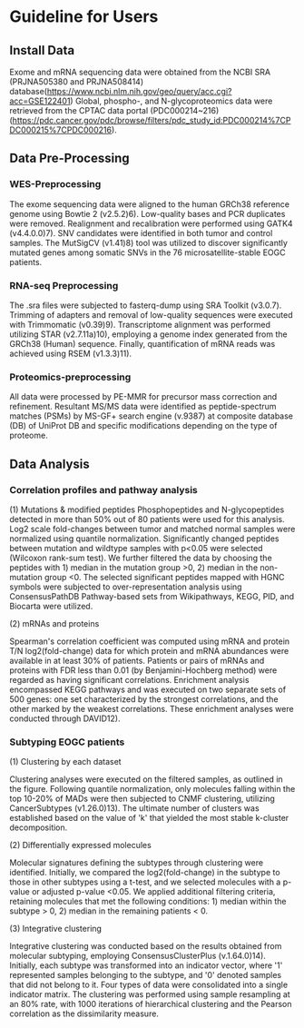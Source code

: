 # Guideline for Users
## Install Data
Exome and mRNA sequencing data were obtained from the NCBI SRA (PRJNA505380 and PRJNA508414) database(https://www.ncbi.nlm.nih.gov/geo/query/acc.cgi?acc=GSE122401)
Global, phospho-, and N-glycoproteomics data were retrieved from the CPTAC data portal (PDC000214~216)(https://pdc.cancer.gov/pdc/browse/filters/pdc_study_id:PDC000214%7CPDC000215%7CPDC000216).

## Data Pre-Processing
### WES-Preprocessing

The exome sequencing data were aligned to the human GRCh38 reference genome using Bowtie 2 (v2.5.2)6). Low-quality bases and PCR duplicates were removed. Realignment and recalibration were performed using GATK4 (v4.4.0.0)7). SNV candidates were identified in both tumor and control samples. The MutSigCV (v1.41)8) tool was utilized to discover significantly mutated genes among somatic SNVs in the 76 microsatellite-stable EOGC patients.

### RNA-seq Preprocessing

The .sra files were subjected to fasterq-dump using SRA Toolkit (v3.0.7). Trimming of adapters and removal of low-quality sequences were executed with Trimmomatic (v0.39)9). Transcriptome alignment was performed utilizing STAR (v2.7.11a)10), employing a genome index generated from the GRCh38 (Human) sequence. Finally, quantification of mRNA reads was achieved using RSEM (v1.3.3)11).


### Proteomics-preprocessing

All data were processed by PE-MMR for precursor mass correction and refinement. Resultant MS/MS data were identified as peptide-spectrum matches (PSMs) by MS-GF+ search engine (v.9387) at composite database (DB) of UniProt DB and specific modifications depending on the type of proteome.


## Data Analysis
### Correlation profiles and pathway analysis 

(1) Mutations & modified peptides 
Phosphopeptides and N-glycopeptides detected in more than 50% out of 80 patients were used for this analysis. Log2 scale fold-changes between tumor and matched normal samples were normalized using quantile normalization. Significantly changed peptides between mutation and wildtype samples with p<0.05 were selected (Wilcoxon rank-sum test). We further filtered the data by choosing the peptides with 1) median in the mutation group >0, 2) median in the non-mutation group <0.
The selected significant peptides mapped with HGNC symbols were subjected to over-representation analysis using ConsensusPathDB Pathway-based sets from Wikipathways, KEGG, PID, and Biocarta were utilized. 

(2) mRNAs and proteins

Spearman's correlation coefficient was computed using mRNA and protein T/N log2(fold-change) data for which protein and mRNA abundances were available in at least 30% of patients. Patients or pairs of mRNAs and proteins with FDR less than 0.01 (by Benjamini-Hochberg method) were regarded as having significant correlations.
Enrichment analysis encompassed KEGG pathways and was executed on two separate sets of 500 genes: one set characterized by the strongest correlations, and the other marked by the weakest correlations. These enrichment analyses were conducted through DAVID12).


### Subtyping EOGC patients

(1) Clustering by each dataset

Clustering analyses were executed on the filtered samples, as outlined in the figure. Following quantile normalization, only molecules falling within the top 10-20% of MADs were then subjected to CNMF clustering, utilizing CancerSubtypes (v1.26.0)13). The ultimate number of clusters was established based on the value of 'k' that yielded the most stable k-cluster decomposition.

(2) Differentially expressed molecules

Molecular signatures defining the subtypes through clustering were identified. Initially, we compared the log2(fold-change) in the subtype to those in other subtypes using a t-test, and we selected molecules with a p-value or adjusted p-value <0.05. We applied additional filtering criteria, retaining molecules that met the following conditions: 1) median within the subtype > 0, 2) median in the remaining patients < 0.

(3) Integrative clustering

Integrative clustering was conducted based on the results obtained from molecular subtyping, employing ConsensusClusterPlus (v.1.64.0)14). Initially, each subtype was transformed into an indicator vector, where '1' represented samples belonging to the subtype, and '0' denoted samples that did not belong to it. Four types of data were consolidated into a single indicator matrix. The clustering was performed using sample resampling at an 80% rate, with 1000 iterations of hierarchical clustering and the Pearson correlation as the dissimilarity measure.

